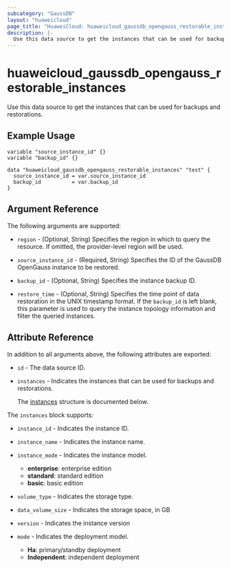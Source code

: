 ```yaml
---
subcategory: "GaussDB"
layout: "huaweicloud"
page_title: "HuaweiCloud: huaweicloud_gaussdb_opengauss_restorable_instances"
description: |-
  Use this data source to get the instances that can be used for backups and restorations.
---
```


# huaweicloud_gaussdb_opengauss_restorable_instances

Use this data source to get the instances that can be used for backups and restorations.

## Example Usage

```hcl
variable "source_instance_id" {}
variable "backup_id" {}

data "huaweicloud_gaussdb_opengauss_restorable_instances" "test" {
  source_instance_id = var.source_instance_id
  backup_id          = var.backup_id
}
```

## Argument Reference

The following arguments are supported:

* `region` - (Optional, String) Specifies the region in which to query the resource.
  If omitted, the provider-level region will be used.

* `source_instance_id` - (Required, String) Specifies the ID of the GaussDB OpenGauss instance to be restored.

* `backup_id` - (Optional, String) Specifies the instance backup ID.

* `restore_time` - (Optional, String) Specifies the time point of data restoration in the UNIX timestamp format.
  If the `backup_id` is left blank, this parameter is used to query the instance topology information and filter
  the queried instances.

## Attribute Reference

In addition to all arguments above, the following attributes are exported:

* `id` - The data source ID.

* `instances` - Indicates the instances that can be used for backups and restorations.

  The [instances](#instances_struct) structure is documented below.

<a name="instances_struct"></a>
The `instances` block supports:

* `instance_id` - Indicates the instance ID.

* `instance_name` - Indicates the instance name.

* `instance_mode` - Indicates the instance model.
  + **enterprise**: enterprise edition
  + **standard**: standard edition
  + **basic**: basic edition

* `volume_type` - Indicates the storage type.

* `data_volume_size` - Indicates the storage space, in GB

* `version` - Indicates the instance version

* `mode` - Indicates the deployment model.
  + **Ha**: primary/standby deployment
  + **Independent**: independent deployment

